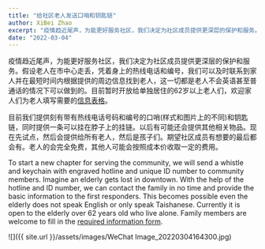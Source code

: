 ```yaml
---
title: "给社区老人发送口哨和钥匙链"
author: XiBei Zhao
excerpt: "疫情趋近尾声，为能更好服务社区，我们决定为社区成员提供更深层的保护和服务。假设老人在市中心走丢，凭着身上的热线电话和编号，我们可以及时联系到家人并在最短时间内根据提供的周边信息找到老人，这一切都是老人不会英语甚至普通话的情况下可以做到的。目前暂时开放给单独居住的62岁以上老人们，欢迎家人们为老人填写需要的信息表格"
date: "2022-03-04"
---
```


疫情趋近尾声，为能更好服务社区，我们决定为社区成员提供更深层的保护和服务。假设老人在市中心走丢，凭着身上的热线电话和编号，我们可以及时联系到家人并在最短时间内根据提供的周边信息找到老人，这一切都是老人不会英语甚至普通话的情况下可以做到的。目前暂时开放给单独居住的62岁以上老人们，欢迎家人们为老人填写需要的[信息表格](https://docs.google.com/forms/d/e/1FAIpQLSeZ0rxnIFec4ophgt0He00ofv6X2Lj6JE5PfgHTfn0pP8fpog/viewform?usp=sf_link)。

目前我们提供刻有带有热线电话号码和编号的口哨(样式和图片上的不同)和钥匙链，同时提供一条可以挂在脖子上的挂链。以后有可能还会提供其他相关物品。现在先试点，然后会提供给所有老人，然后是孩子们。期望社区成员有想要的最后都会有。老人的会完全免费，其他人可能会按照成本价收取一定的费用。

To start a new chapter for serving the community, we will send a whistle and keychain with engraved hotline and unique ID number to community members. Imagine an elderly gets lost in downtown. With the help of the hotline and ID number, we can contact the family in no time and provide the basic information to the first responders. This becomes possible even the elderly does not speak English or only speak Taishanese. Currently it is open to the elderly over 62 years old who live alone. Family members are welcome to fill in the [required information form](https://docs.google.com/forms/d/e/1FAIpQLSeZ0rxnIFec4ophgt0He00ofv6X2Lj6JE5PfgHTfn0pP8fpog/viewform?usp=sf_link).

![]({{ site.url }}/assets/images/WeChat Image_20220304164300.jpg)
